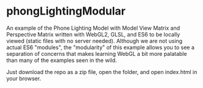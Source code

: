 # phongLightingModular

An example of the Phone Lighting Model with Model View Matrix and Perspective Matrix written with WebGL2, GLSL, and ES6 to be locally viewed (static files with no server needed). Although we are not using actual ES6 "modules", the "modularity" of this example allows you to see a separation of concerns that makes learning WebGL a bit more palatable than many of the examples seen in the wild.

Just download the repo as a zip file, open the folder, and open index.html in your browser.
